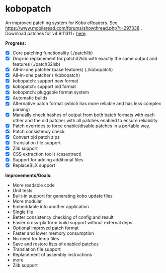 # kobopatch
An improved patching system for Kobo eReaders. See https://www.mobileread.com/forums/showthread.php?t=297338 . Download patches for v4.9.11311+ [here](https://github.com/geek1011/kobopatch-patches/releases/latest).

**Progress:**
- [X] Core patching functionality (./patchlib)
- [X] Drop-in replacement for patch32lsb with exactly the same output and features (./patch32lsb)
- [X] All-in-one patcher (base features) (./kobopatch)
- [X] All-in-one patcher (./kobopatch)
- [X] kobopatch: support new format
- [X] kobopatch: support old format
- [X] kobopatch: pluggable format system
- [X] Automatic builds
- [X] Alternative patch format (which has more reliable and has less complex parsing)
- [X] Manually check hashes of output from both batch formats with each other and the old patcher with all patches enabled to ensure reliability
- [X] Patch overrides to force enable/disable patches in a portable way.
- [X] Patch consistency check
- [X] Convert old patch zips
- [X] Translation file support
- [X] Zlib support
- [X] CSS extraction tool (./cssextract)
- [X] Support for adding additional files
- [X] ReplaceBLX support

**Improvements/Goals:**
- More readable code
- Unit tests
- Built-in support for generating kobo update files
- More modular
- Embeddable into another application
- Single file
- Better consistency checking of config and result
- Easier cross-platform build support without external deps
- Optional improved patch format
- Faster and lower memory consumption
- No need for temp files
- Save and restore lists of enabled patches
- Translation file support
- Replacement of assembly instructions
- more
- Zlib support